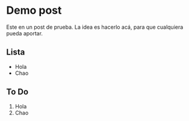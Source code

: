 

# Demo post


Este en un post de prueba. La idea es hacerlo acá, para que cualquiera pueda aportar.

## Lista

 - Hola
 - Chao
 
## To Do
 
 1. Hola
 2. Chao
